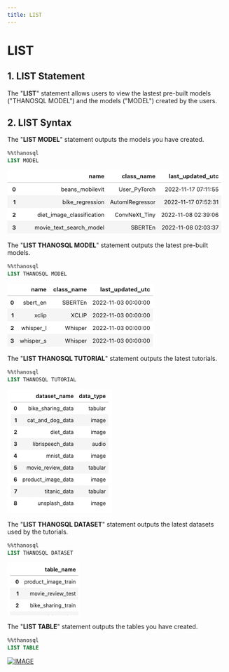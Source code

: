 ```yaml
---
title: LIST
---
```


# __LIST__
## __1. LIST Statement__

The "__LIST__" statement allows users to view the lastest pre-built models ("THANOSQL MODEL") and the models ("MODEL") created by the users.

## __2. LIST Syntax__

The "__LIST MODEL__" statement outputs the models you have created.

```sql
%%thanosql
LIST MODEL
```

[![IMAGE](/img/thanosql_syntax/query/LIST/img1.png)](/img/thanosql_syntax/query/LIST/img1.png)

The "__LIST THANOSQL MODEL__" statement outputs the latest pre-built models.

```sql
%%thanosql
LIST THANOSQL MODEL
```

[![IMAGE](/img/thanosql_syntax/query/LIST/img2.png)](/img/thanosql_syntax/query/LIST/img2.png)

The "__LIST THANOSQL TUTORIAL__" statement outputs the latest tutorials.

```sql
%%thanosql
LIST THANOSQL TUTORIAL
```

[![IMAGE](/img/thanosql_syntax/query/LIST/img3.png)](/img/thanosql_syntax/query/LIST/img3.png)

The "__LIST THANOSQL DATASET__" statement outputs the latest datasets used by the tutorials.

```sql
%%thanosql
LIST THANOSQL DATASET
```

[![IMAGE](/img/thanosql_syntax/query/LIST/img4.png)](/img/thanosql_syntax/query/LIST/img4.png)

The "__LIST TABLE__" statement outputs the tables you have created.

```sql
%%thanosql
LIST TABLE
```

[![IMAGE](/img/thanosql_syntax/query/LIST/img5.png)](/img/thanosql_syntax/query/LIST/img5.png)

